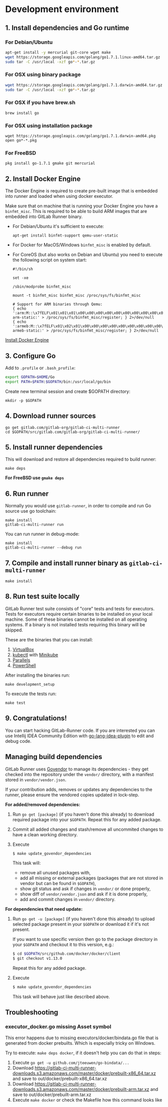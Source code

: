 # Development environment

## 1. Install dependencies and Go runtime

### For Debian/Ubuntu
```bash
apt-get install -y mercurial git-core wget make
wget https://storage.googleapis.com/golang/go1.7.1.linux-amd64.tar.gz
sudo tar -C /usr/local -xzf go*-*.tar.gz
```

### For OSX using binary package
```bash
wget https://storage.googleapis.com/golang/go1.7.1.darwin-amd64.tar.gz
sudo tar -C /usr/local -xzf go*-*.tar.gz
```

### For OSX if you have brew.sh
```
brew install go
```

### For OSX using installation package
```
wget https://storage.googleapis.com/golang/go1.7.1.darwin-amd64.pkg
open go*-*.pkg
```

### For FreeBSD
```
pkg install go-1.7.1 gmake git mercurial
```

## 2. Install Docker Engine

The Docker Engine is required to create pre-built image that is embedded into runner and loaded when using docker executor.

Make sure that on machine that is running your Docker Engine you have a `binfmt_misc`.
This is required to be able to build ARM images that are embedded into GitLab Runner binary.
 
* For Debian/Ubuntu it's sufficient to execute:
    
    ```
    apt-get install binfmt-support qemu-user-static
    ```

* For Docker for MacOS/Windows `binfmt_misc` is enabled by default.

* For CoreOS (but also works on Debian and Ubuntu) you need to execute the following script on system start:

    ```
    #!/bin/sh
    
    set -xe
    
    /sbin/modprobe binfmt_misc
    
    mount -t binfmt_misc binfmt_misc /proc/sys/fs/binfmt_misc
    
    # Support for ARM binaries through Qemu:
    { echo ':arm:M::\x7fELF\x01\x01\x01\x00\x00\x00\x00\x00\x00\x00\x00\x00\x02\x00\x28\x00:\xff\xff\xff\xff\xff\xff\xff\x00\xff\xff\xff\xff\xff\xff\xff\xff\xfe\xff\xff\xff:/usr/bin/qemu-arm-static:' > /proc/sys/fs/binfmt_misc/register; } 2>/dev/null
    { echo ':armeb:M::\x7fELF\x01\x02\x01\x00\x00\x00\x00\x00\x00\x00\x00\x00\x00\x02\x00\x28:\xff\xff\xff\xff\xff\xff\xff\x00\xff\xff\xff\xff\xff\xff\xff\xff\xff\xfe\xff\xff:/usr/bin/qemu-armeb-static:' > /proc/sys/fs/binfmt_misc/register; } 2>/dev/null
    ```

[Install Docker Engine](https://docs.docker.com/engine/installation/)

## 3. Configure Go

Add to `.profile` or `.bash_profile`:

```bash
export GOPATH=$HOME/Go
export PATH=$PATH:$GOPATH/bin:/usr/local/go/bin
```

Create new terminal session and create $GOPATH directory:

```
mkdir -p $GOPATH
```

## 4. Download runner sources

```
go get gitlab.com/gitlab-org/gitlab-ci-multi-runner
cd $GOPATH/src/gitlab.com/gitlab-org/gitlab-ci-multi-runner/
```

## 5. Install runner dependencies

This will download and restore all dependencies required to build runner:
```
make deps
```

**For FreeBSD use `gmake deps`**

## 6. Run runner

Normally you would use `gitlab-runner`, in order to compile and run Go source use go toolchain:

```
make install
gitlab-ci-multi-runner run
```

You can run runner in debug-mode:

```
make install
gitlab-ci-multi-runner --debug run
```

## 7. Compile and install runner binary as `gitlab-ci-multi-runner`

```
make install
```

## 8. Run test suite locally

GitLab Runner test suite consists of "core" tests and tests for executors.
Tests for executors require certain binaries to be installed on your local
machine. Some of these binaries cannot be installed on all operating
systems. If a binary is not installed tests requiring this binary will be
skipped.

These are the binaries that you can install:
1. [VirtualBox](https://www.virtualbox.org/wiki/Downloads)
1. [kubectl](https://kubernetes.io/docs/user-guide/prereqs/) with
  [Minikube](https://github.com/kubernetes/minikube)
1. [Parallels](http://www.parallels.com/products/desktop/download/)
1. [PowerShell](https://msdn.microsoft.com/en-us/powershell)

After installing the binaries run:

```
make development_setup
```

To execute the tests run:

```
make test
```

## 9. Congratulations!

You can start hacking GitLab-Runner code. If you are interested you can use Intellij IDEA Community Edition with [go-lang-idea-plugin](https://github.com/go-lang-plugin-org/go-lang-idea-plugin) to edit and debug code.

## Managing build dependencies

GitLab Runner uses [Govendor](https://github.com/kardianos/govendor) to manage
its dependencies - they get checked into the repository under the `vendor/` directory,
with a manifest stored in `vendor/vendor.json`.

If your contribution adds, removes or updates any dependencies to the runner,
please ensure the vendored copies updated in lock-step.

**For added/removed dependencies:**

1. Run `go get [package]` (if you haven't done this already) to download required package into your `$GOPATH`.
   Repeat this for any added package.

1. Commit all added changes and stash/remove all uncommited changes to have a clean working directory.

1. Execute

    ```bash
    $ make update_govendor_dependencies
    ```

    This task will:
    * remove all unused packages with,
    * add all missing or external packages (packages that are not stored in vendor but can be found in `$GOPATH`),
    * show git status and ask if changes in `vendor/` or done properly,
    * show diff of `vendor/vendor.json` and ask if it is done properly,
    * add and commit changes in `vendor/` directory.

**For dependencies that need update:**

1. Run `go get -u [package]` (if you haven't done this already) to upload selected package present in your `$GOPATH`
   or download it if it's not present.

    If you want to use specific version then go to the package directory in your `$GOPATH` and checkout it to this
    version, e.g.:

    ```bash
    $ cd $GOPATH/src/github.com/docker/docker/client
    $ git checkout v1.13.0
    ```

    Repeat this for any added package.

1. Execute

    ```bash
    $ make update_govendor_dependencies
    ```

    This task will behave just like described above.

## Troubleshooting

### executor_docker.go missing Asset symbol

This error happens due to missing executors/docker/bindata.go file that is generated from docker prebuilts.
Which is especially tricky on Windows.

Try to execute: `make deps docker`, if it doesn't help you can do that in steps:
1. Execute `go get -u github.com/jteeuwen/go-bindata/...`
2. Download https://gitlab-ci-multi-runner-downloads.s3.amazonaws.com/master/docker/prebuilt-x86_64.tar.xz and save to out/docker/prebuilt-x86_64.tar.xz
3. Download https://gitlab-ci-multi-runner-downloads.s3.amazonaws.com/master/docker/prebuilt-arm.tar.xz and save to out/docker/prebuilt-arm.tar.xz
4. Execute `make docker` or check the Makefile how this command looks like
